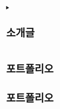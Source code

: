 <details>
  <summary>
    <h1>소개글</h1>
  </summary>
  <div>
    <p>프론트엔드 개발자 지망생.</p>
    <p>문화기획학과 졸업 (문학사) → 일반행정직 공시생 → 전기분야 훈련생 → 현재 공공기관 시설직으로 재직 중.</p>
    <br><br>
    <p>전기회로가 '순차적인 명령의 실행'이라는 것을 깨닫고 코딩을 선택하지 않았던 것에 아쉬움을 느낌. (전기≒전자≒전산)</p><p>전기분야가 보수적이라는 것을 깨닫고 점점 더 후회하기 시작.</p>공공기관이 보수적이라는 것을 깨닫고 대성통곡하고 땅을 치며 후회함. (보수적+보수적=위정척사파)</p><p>개발자가 되어 스타트업으로 탈출하기로 결심.</p>
    <br><br>
    <p>덕후 기질이 좀 있는 편인 듯.</p>
    <p>남들은 별로 관심 없어하는, 쓸 데 없이 어려운 이론 같은 것들에 이끌리곤 함.</p><p>수시로 구글링을 하는 습성이 있으며, 얕고 넓은 다방면의 상식을 보유. (도메인지식 습득에 능함)</p><p>백엔드에도 흥미가 있으며 장기적으로는 풀스택 지향.</p>
    <br><br>
    <p>취미와 일이 하나가 되어야 행복해지는 유형의 사람.</p><p>일단 한번 좋아하는 일에 빠져들면 미친 듯이 열중함.</p>우선 첫 번째 목표는 업무 효율을 중시하는 합리적인 문화를 가진 스타트업에 입사하는 것.</p>
  </div> 
</details>

<h1>포트폴리오</h1>
<h1>포트폴리오</h1>
